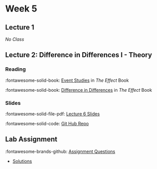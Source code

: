 # Week 5

## Lecture 1

*No Class*

## Lecture 2:  Difference in Differences I - Theory

### Reading

 :fontawesome-solid-book: [Event Studies](https://theeffectbook.net/ch-EventStudies.html) in *The Effect* Book

 :fontawesome-solid-book: [Difference in Differences](https://theeffectbook.net/ch-DifferenceinDifference.html) in *The Effect* Book

### Slides

:fontawesome-solid-file-pdf: [Lecture 6 Slides][l06-student]

:fontawesome-solid-code:  [Git Hub Repo][l06-code]


<!-- :fontawesome-solid-file-pdf: [Lecture 6A Slides][l06a-student] -->

## Lab Assignment

:fontawesome-brands-github: [Assignment Questions][assignment]

* [Solutions][assignment-solutions]

[assignment]: https://github.com/tisem-digital-marketing/smwa-lab-abtest-nextsteps/

<!-- No Lab this week due to **Ascension** Public Holidays. -->

[l06-student]: ../assets/lectures/week-05/l06_did_student.pdf
[l06a-student]: ../assets/lectures/week-05/l06a-did_applications.pdf
[l06-code]: https://github.com/tisem-digital-marketing/smwa-quasiexp-did-code
[assignment-solutions]: ../assets/labs/smwa_lab_ab_nextsteps_solution.html
